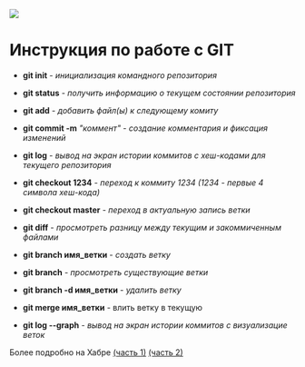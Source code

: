 ![](https://git-scm.com/images/logos/downloads/Git-Logo-White.png)
# Инструкция по работе с GIT

* **git init** - *инициализация командного репозитория*
* **git status** - *получить информацию о текущем состоянии репозитория*
* **git add** - *добавить файл(ы) к следующему комиту*
* **git commit -m** *"коммент" - создание комментария и фиксация изменений*
* **git log** - *вывод на экран истории коммитов с хеш-кодами для текущего репозитория*
* **git checkout 1234** - *переход к коммиту 1234 (1234 - первые 4 символа хеш-кода)*
* **git checkout master** - *переход в актуальную запись ветки*
* **git diff** - *просмотреть разницу между текущим и закоммиченным файлами*
* **git branch имя_ветки** - *создать ветку* 
* **git branch** - *просмотреть существующие ветки*

* **git branch -d имя_ветки** - *удалить ветку*
* **git merge имя_ветки** - влить ветку в текущую


* **git log --graph** - *вывод на экран истории коммитов с визуализацие веток*

Более подробно на Хабре [(часть 1)](https://habr.com/ru/post/541258/)  [(часть 2)](https://habr.com/ru/post/542616/)

